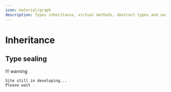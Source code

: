 ```yaml
---
icon: material/graph
description: Types inheritance, virtual methods, abstract types and sealing.
---
```

# Inheritance

## Type sealing

!!! warning

    Site still in developing...
    Please wait